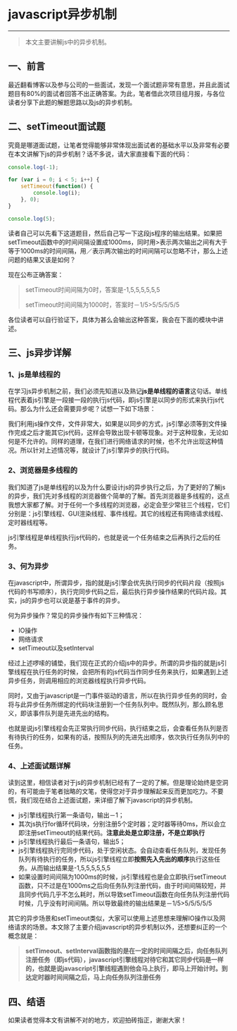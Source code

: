 # javascript异步机制

----
> 本文主要讲解js中的异步机制。

## 一、前言

最近翻看博客以及参与公司的一些面试，发现一个面试题非常有意思，并且此面试题目有80%的面试者回答不出正确答案。为此，笔者借此次项目组月报，与各位读者分享下此题的解题思路以及js的异步机制。

## 二、setTimeout面试题

究竟是哪道面试题，让笔者觉得能够非常体现出面试者的基础水平以及非常有必要在本文讲解下js的异步机制？话不多说，请大家直接看下面的代码：


```javascript
console.log(-1);

for (var i = 0; i < 5; i++) {
    setTimeout(function() {
        console.log(i);
    }, 0);
}

console.log(5);
```

读者自己可以先看下这道题目，然后自己写一下这段js程序的输出结果。如果把setTimeout函数中的时间间隔设置成1000ms，同时用>表示两次输出之间有大于等于1000ms的时间间隔，用／表示两次输出的时间间隔可以忽略不计，那么上述问题的结果又该是如何？

现在公布正确答案：

> setTimeout时间间隔为0时，答案是-1,5,5,5,5,5,5
> 
> setTimeout时间间隔为1000时，答案时－1/5>5/5/5/5/5

各位读者可以自行验证下，具体为甚么会输出这种答案，我会在下面的模块中讲述。

## 三、js异步详解

### 1、js是单线程的

在学习js异步机制之前，我们必须先知道以及熟记**js是单线程的语言**这句话。单线程代表着js引擎是一段接一段的执行js代码，即js引擎是以同步的形式来执行js代码。那么为什么还会需要异步呢？试想一下如下场景：

我们利用js操作文件，文件非常大，如果是以同步的方式，js引擎必须等到文件操作完成之后才能其它js代码，这样会导致出现卡顿等现象。对于这种现象，无论如何是不允许的。同样的道理，在我们进行网络请求的时候，也不允许出现这种情况。所以针对上述情况等，就设计了js引擎异步的执行代码。

### 2、浏览器是多线程的

我们知道了js是单线程的以及为什么要设计js的异步执行之后，为了更好的了解js的异步，我们先对多线程的浏览器做个简单的了解。首先浏览器是多线程的，这点我想大家都了解。对于任何一个多线程的浏览器，必定会至少常驻三个线程，它们分别是：js引擎线程、GUI渲染线程、事件线程。其它的线程还有网络请求线程、定时器线程等。

js引擎线程是单线程执行js代码的，也就是说一个任务结束之后再执行之后的任务。

### 3、何为异步

在javascript中，所谓异步，指的就是js引擎会优先执行同步的代码片段（按照js代码的书写顺序），执行完同步代码之后，最后执行异步操作结果的代码片段。其实，js的异步也可以说是基于事件的异步。

何为异步操作？常见的异步操作有如下三种情况：

* IO操作
* 网络请求
* setTimeout以及setInterval

经过上述啰嗦的铺垫，我们现在正式的介绍js中的异步。所谓的异步指的就是js引擎线程在执行任务的时候，会把所有的js代码当作同步任务来执行，如果遇到上述异步任务，则调用相应的浏览器线程执行异步代码。

同时，又由于javascript是一门事件驱动的语言，所以在执行异步任务的同时，会将与此异步任务所绑定的代码块注册到一个任务队列中。既然队列，那么顾名思义，即该事件队列是先进先出的结构。

也就是说js引擎线程会先正常执行同步代码，执行结束之后，会查看任务队列是否有待执行的任务，如果有的话，按照队列的先进先出顺序，依次执行任务队列中的任务。

### 4、上述面试题详解

读到这里，相信读者对于js的异步机制已经有了一定的了解。但是理论始终是空洞的，有可能由于笔者拙略的文笔，使得您对于异步理解起来反而更加吃力。不要慌，我们现在结合上述面试题，来详细了解下javascript的异步机制。

* js引擎线程执行第一条语句，输出－1；
* 其次js执行for循环代码块，分别注册5个定时器；定时器等待0ms，所以会立即注册setTimeout的结果代码。**注意此处是立即注册，不是立即执行**
* js引擎线程执行最后一条语句，输出5；
* js引擎线程执行完同步代码，处于空闲状态。会自动查看任务队列，发现任务队列有待执行的任务，所以js引擎线程立即**按照先入先出的顺序**执行这些任务。从而输出结果是-1,5,5,5,5,5,5
* 如果设置时间间隔为1000ms的时候，js引擎线程也是会立即执行setTimeout函数，只不过是在1000ms之后向任务队列注册代码，由于时间间隔较短，并且同步代码几乎不怎么耗时，所以导致setTimeout函数在向任务队列注册代码时候，几乎没有时间间隔。所以导致最终的输出结果是－1/5>5/5/5/5/5

其它的异步场景和setTimeout类似，大家可以使用上述思想来理解IO操作以及网络请求的场景。本文除了主要介绍javascript的异步机制以外，还想要纠正的一个概念就是：

> **setTimeout、setInterval函数指的是在一定的时间间隔之后，向任务队列注册任务（即js代码），javascript引擎线程对待它和其它同步代码是一样的，也就是说javascript引擎线程遇到他会马上执行，即马上开始计时。到达定时器时间间隔之后，马上向任务队列注册任务**

## 四、结语

如果读者觉得本文有讲解不对的地方，欢迎拍砖指正，谢谢大家！






